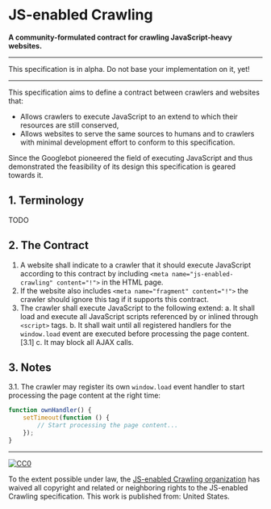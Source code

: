 # JS-enabled Crawling

**A community-formulated contract for crawling JavaScript-heavy websites.**

---

This specification is in alpha. Do not base your implementation on it, yet!

---

This specification aims to define a contract between crawlers and websites that:

- Allows crawlers to execute JavaScript to an extend to which their resources are still conserved,
- Allows websites to serve the same sources to humans and to crawlers with minimal development effort to conform to this specification.

Since the Googlebot pioneered the field of executing JavaScript and thus demonstrated the feasibility of its design this specification is geared towards it.

## 1. Terminology

TODO

## 2. The Contract

1. A website shall indicate to a crawler that it should execute JavaScript according to this contract by including `<meta name="js-enabled-crawling" content="!">` in the HTML page.
2. If the website also includes `<meta name="fragment" content="!">` the crawler should ignore this tag if it supports this contract.
3. The crawler shall execute JavaScript to the following extend:
  a. It shall load and execute all JavaScript scripts referenced by or inlined through `<script>` tags.
  b. It shall wait until all registered handlers for the `window.load` event are executed before processing the page content. [3.1]
  c. It may block all AJAX calls.

## 3. Notes

3.1. The crawler may register its own `window.load` event handler to start processing the page content at the right time:

``` js
function ownHandler() {
	setTimeout(function () {
		// Start processing the page content...
	});
}
```

---

[![CC0](https://i.creativecommons.org/p/zero/1.0/88x31.png)](https://creativecommons.org/publicdomain/zero/1.0/)

To the extent possible under law, the [JS-enabled Crawling organization](https://github.com/js-enabled-crawling) has waived all copyright and related or neighboring rights to the JS-enabled Crawling specification. This work is published from: United States.